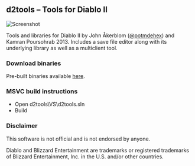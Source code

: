 ## d2tools – Tools for Diablo II
![Screenshot](https://github.com/potmdehex/d2tools/blob/master/d2heroedit/screenshot.png)

Tools and libraries for Diablo II by John Åkerblom ([@potmdehex](https://twitter.com/potmdehex))
and Kamran Poursohrab 2013. Includes a save file editor along with its underlying library as well
as a multiclient tool.

### Download binaries
Pre-built binaries available [here](https://github.com/potmdehex/d2tools/releases).

### MSVC build instructions
 * Open d2tools\VS\d2tools.sln
 * Build

### Disclaimer
This software is not official and is not endorsed by anyone.

Diablo and Blizzard Entertainment are trademarks or registered trademarks 
of Blizzard Entertainment, Inc. in the U.S. and/or other countries.

